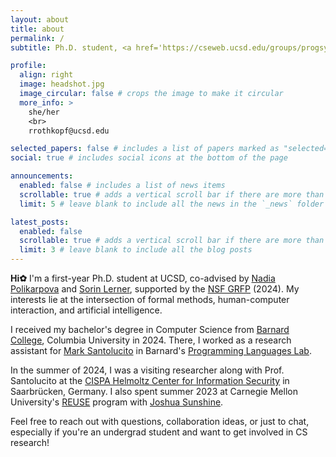```yaml
---
layout: about
title: about
permalink: /
subtitle: Ph.D. student, <a href='https://cseweb.ucsd.edu/groups/progsys/'>Programming Systems Group @ UC San Diego</a>

profile:
  align: right
  image: headshot.jpg
  image_circular: false # crops the image to make it circular
  more_info: >
    she/her
    <br>
    rrothkopf@ucsd.edu

selected_papers: false # includes a list of papers marked as "selected={true}"
social: true # includes social icons at the bottom of the page

announcements:
  enabled: false # includes a list of news items
  scrollable: true # adds a vertical scroll bar if there are more than 3 news items
  limit: 5 # leave blank to include all the news in the `_news` folder

latest_posts:
  enabled: false
  scrollable: true # adds a vertical scroll bar if there are more than 3 new posts items
  limit: 3 # leave blank to include all the blog posts
---
```


**Hi✿** I'm a first-year Ph.D. student at UCSD, co-advised by [Nadia Polikarpova](https://cseweb.ucsd.edu/~npolikarpova/) and [Sorin Lerner](https://cseweb.ucsd.edu/~lerner/), supported by the [NSF GRFP](https://www.nsfgrfp.org/) (2024).
My interests lie at the intersection of formal methods, human-computer interaction, and artificial intelligence.

I received my bachelor's degree in Computer Science from [Barnard College](https://barnard.edu/), Columbia University in 2024.
There, I worked as a research assistant for [Mark Santolucito](https://www.marksantolucito.com/index.html) in Barnard's [Programming Languages Lab](https://barnard-pl-labs.github.io/).

In the summer of 2024, I was a visiting researcher along with Prof. Santolucito at the [CISPA Helmoltz Center for Information Security](https://cispa.de/en) in Saarbrücken, Germany.
I also spent summer 2023 at Carnegie Mellon University's [REUSE](https://www.cmu.edu/scs/s3d/reuse/) program with [Joshua Sunshine](https://www.cs.cmu.edu/~jssunshi/).

Feel free to reach out with questions, collaboration ideas, or just to chat, especially if you're an undergrad student and want to get involved in CS research!